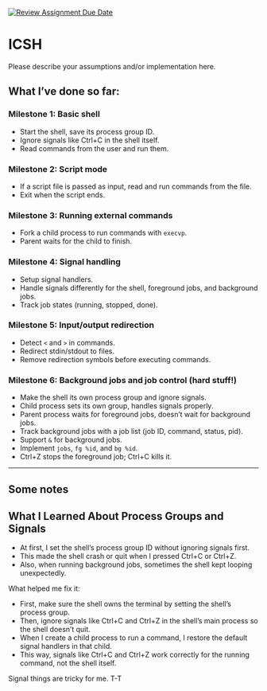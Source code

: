 [![Review Assignment Due Date](https://classroom.github.com/assets/deadline-readme-button-22041afd0340ce965d47ae6ef1cefeee28c7c493a6346c4f15d667ab976d596c.svg)](https://classroom.github.com/a/WIXYXthJ)
# ICSH

Please describe your assumptions and/or implementation here.

## What I’ve done so far:

### Milestone 1: Basic shell
- Start the shell, save its process group ID.
- Ignore signals like Ctrl+C in the shell itself.
- Read commands from the user and run them.

### Milestone 2: Script mode
- If a script file is passed as input, read and run commands from the file.
- Exit when the script ends.

### Milestone 3: Running external commands
- Fork a child process to run commands with `execvp`.
- Parent waits for the child to finish.

### Milestone 4: Signal handling
- Setup signal handlers.
- Handle signals differently for the shell, foreground jobs, and background jobs.
- Track job states (running, stopped, done).

### Milestone 5: Input/output redirection
- Detect `<` and `>` in commands.
- Redirect stdin/stdout to files.
- Remove redirection symbols before executing commands.

### Milestone 6: Background jobs and job control (hard stuff!)
- Make the shell its own process group and ignore signals.
- Child process sets its own group, handles signals properly.
- Parent process waits for foreground jobs, doesn’t wait for background jobs.
- Track background jobs with a job list (job ID, command, status, pid).
- Support `&` for background jobs.
- Implement `jobs`, `fg %id`, and `bg %id`.
- Ctrl+Z stops the foreground job; Ctrl+C kills it.

---

## Some notes
## What I Learned About Process Groups and Signals

- At first, I set the shell’s process group ID without ignoring signals first.  
- This made the shell crash or quit when I pressed Ctrl+C or Ctrl+Z.  
- Also, when running background jobs, sometimes the shell kept looping unexpectedly.  

What helped me fix it:

- First, make sure the shell owns the terminal by setting the shell’s process group.  
- Then, ignore signals like Ctrl+C and Ctrl+Z in the shell’s main process so the shell doesn’t quit.  
- When I create a child process to run a command, I restore the default signal handlers in that child.  
- This way, signals like Ctrl+C and Ctrl+Z work correctly for the running command, not the shell itself.

Signal things are tricky for me. T-T